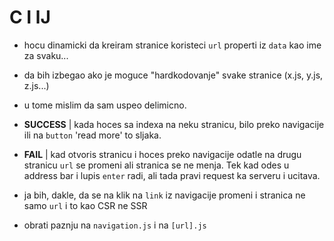 # C I lJ

- hocu dinamicki da kreiram stranice koristeci ```url``` properti iz ```data``` kao ime za svaku...
- da bih izbegao ako je moguce "hardkodovanje" svake stranice (x.js, y.js, z.js...)
- u tome mislim da sam uspeo delimicno.
- **SUCCESS** | kada hoces sa indexa na neku stranicu, bilo preko navigacije ili na ```button``` 'read more' to sljaka. 
- **FAIL** | kad otvoris stranicu i hoces preko navigacije odatle na drugu stranicu ```url``` se promeni ali stranica se ne menja. Tek kad odes u address bar i lupis ```enter``` radi, ali tada pravi request ka serveru i ucitava. 
- ja bih, dakle, da se na klik na ```link``` iz navigacije promeni i stranica ne samo ```url``` i to kao CSR ne SSR

- obrati paznju na ```navigation.js``` i na ```[url].js```
